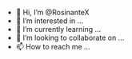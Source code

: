 - 👋 Hi, I’m @RosinanteX
- 👀 I’m interested in ...
- 🌱 I’m currently learning ...
- 💞️ I’m looking to collaborate on ...
- 📫 How to reach me ...

<!---
RosinanteX/RosinanteX is a ✨ special ✨ repository because its `README.md` (this file) appears on your GitHub profile.
You can click the Preview link to take a look at your changes.
--->
